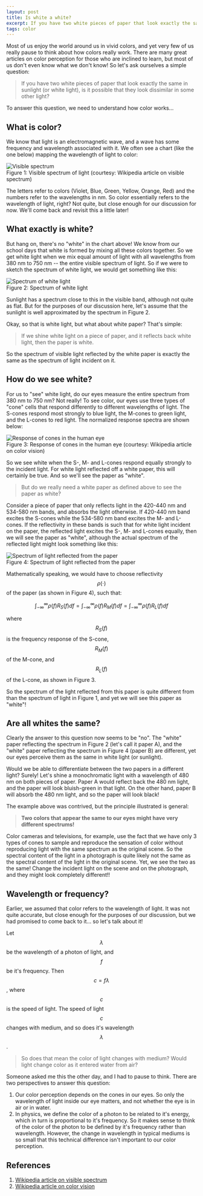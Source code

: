 ```yaml
---
layout: post
title: Is white a white?
excerpt: If you have two white pieces of paper that look exactly the same in sunlight, is it possible that they look dissimilar in some other light? To answer this question, we need to understand how color works...
tags: color
---
```

Most of us enjoy the world around us in vivid colors, and yet very few of us really pause to think about how colors really work. There are many great articles on color perception for those who are inclined to learn, but most of us don't even know what we don't know! So let's ask ourselves a simple question:

> If you have two white pieces of paper that look exactly the same in sunlight (or white light), is it possible that they look dissimilar in some other light?

To answer this question, we need to understand how color works...

## What is color?

We know that light is an electromagnetic wave, and a wave has some frequency and wavelength associated with it. We often see a chart (like the one below) mapping the wavelength of light to color:

![Visible spectrum](../images/2018-01-15-linear_visible_spectrum.png)
<br />Figure 1: Visible spectrum of light (courtesy: Wikipedia article on visible spectrum)

The letters refer to colors (Violet, Blue, Green, Yellow, Orange, Red) and the numbers refer to the wavelengths in nm. So color essentially refers to the wavelength of light, right? Not quite, but close enough for our discussion for now. We'll come back and revisit this a little later!

## What exactly is white?

But hang on, there's no "white" in the chart above! We know from our school days that white is formed by mixing all these colors together. So we get white light when we mix equal amount of light with all wavelengths from 380 nm to 750 nm -- the entire visible spectrum of light. So if we were to sketch the spectrum of white light, we would get something like this:

![Spectrum of white light](../images/2018-01-15-white-psd1.png)
<br />Figure 2: Spectrum of white light

Sunlight has a spectrum close to this in the visible band, although not quite as flat. But for the purposes of our discussion here, let's assume that the sunlight is well approximated by the spectrum in Figure 2.

Okay, so that is white light, but what about white paper? That's simple:
> If we shine white light on a piece of paper, and it reflects back white light, then the paper is white.

So the spectrum of visible light reflected by the white paper is exactly the same as the spectrum of light incident on it.

## How do we see white?

For us to "see" white light, do our eyes measure the entire spectrum from 380 nm to 750 nm? Not really! To see color, our eyes use three types of "cone" cells that respond differently to different wavelengths of light. The S-cones respond most strongly to blue light, the M-cones to green light, and the L-cones to red light. The normalized response spectra are shown below:

![Response of cones in the human eye](../images/2018-01-15-cones-response.png)
<br />Figure 3: Response of cones in the human eye (courtesy: Wikipedia article on color vision)

So we see white when the S-, M- and L-cones respond equally strongly to the incident light. For white light reflected off a white paper, this will certainly be true. And so we'll see the paper as "white".

> But do we really need a white paper as defined above to see the paper as white?

Consider a piece of paper that only reflects light in the 420-440 nm and 534-580 nm bands, and absorbs the light otherwise. If 420-440 nm band excites the S-cones while the 534-580 nm band excites the M- and L-cones. If the reflectivity in these bands is such that for white light incident on the paper, the reflected light excites the S-, M- and L-cones equally, then we will see the paper as "white", although the actual spectrum of the reflected light might look something like this:

![Spectrum of light reflected from the paper](../images/2018-01-15-white-psd2.png)
<br />Figure 4: Spectrum of light reflected from the paper

Mathematically speaking, we would have to choose reflectivity $$\rho(\cdot)$$ of the paper (as shown in Figure 4), such that:

$$\int_{-\infty}^{\infty}\rho(f)R_S(f)df = \int_{-\infty}^{\infty}\rho(f)R_M(f)df = \int_{-\infty}^{\infty}\rho(f)R_L(f)df$$

where $$R_S(f)$$ is the frequency response of the S-cone, $$R_M(f)$$ of the M-cone, and $$R_L(f)$$ of the L-cone, as shown in Figure 3.

So the spectrum of the light reflected from this paper is quite different from than the spectrum of light in Figure 1, and yet we will see this paper as "white"!

## Are all whites the same?

Clearly the answer to this question now seems to be "no". The "white" paper reflecting the spectrum in Figure 2 (let's call it paper A), and the "white" paper reflecting the spectrum in Figure 4 (paper B) are different, yet our eyes perceive them as the same in white light (or sunlight).

Would we be able to differentiate between the two papers in a different light? Surely! Let's shine a monochromatic light with a wavelength of 480 nm on both pieces of paper. Paper A would reflect back the 480 nm light, and the paper will look bluish-green in that light. On the other hand, paper B will absorb the 480 nm light, and so the paper will look black!

The example above was contrived, but the principle illustrated is general:
> **Two colors that appear the same to our eyes might have very different spectrums!**

Color cameras and televisions, for example, use the fact that we have only 3 types of cones to sample and reproduce the sensation of color without reproducing light with the same spectrum as the original scene. So the spectral content of the light in a photograph is quite likely not the same as the spectral content of the light in the original scene. Yet, we see the two as the same! Change the incident light on the scene and on the photograph, and they might look completely different!!

## Wavelength or frequency?

Earlier, we assumed that color refers to the wavelength of light. It was not quite accurate, but close enough for the purposes of our discussion, but we had promised to come back to it... so let's talk about it!

Let $$\lambda$$ be the wavelength of a photon of light, and $$f$$ be it's frequency. Then $$c = f\lambda$$, where $$c$$ is the speed of light. The speed of light $$c$$ changes with medium, and so does it's wavelength $$\lambda$$.

> So does that mean the color of light changes with medium? Would light change color as it entered water from air?

Someone asked me this the other day, and I had to pause to think. There are two perspectives to answer this question:
1. Our color perception depends on the cones in our eyes. So only the wavelength of light inside our eye matters, and not whether the eye is in air or in water.
2. In physics, we define the color of a photon to be related to it's energy, which in turn is proportional to it's frequency. So it makes sense to think of the color of the photon to be defined by it's frequency rather than wavelength. However, the change in wavelength in typical mediums is so small that this technical difference isn't important to our color perception.

## References

1. [Wikipedia article on visible spectrum](https://en.wikipedia.org/wiki/Visible_spectrum#Animal_color_vision)
2. [Wikipedia article on color vision](https://en.wikipedia.org/wiki/Color_vision)
